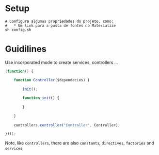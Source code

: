 # Setup

```shell
# Configura algumas propriedades do projeto, como:
#   * Um link para a pasta de fontes no Materialize
sh config.sh
```
# Guidilines

Use incorporated mode to create services, controllers ...

```javascript
(function() {

    function Controller($dependecies) {
        
        init();
    
        function init() {
        
        }
    
    }
    
    controllers.controller("Controller", Controller);

})();
```

Note, like ```controllers```, there are also ```constants```, ```directives```, ```factories``` and ```services```.
